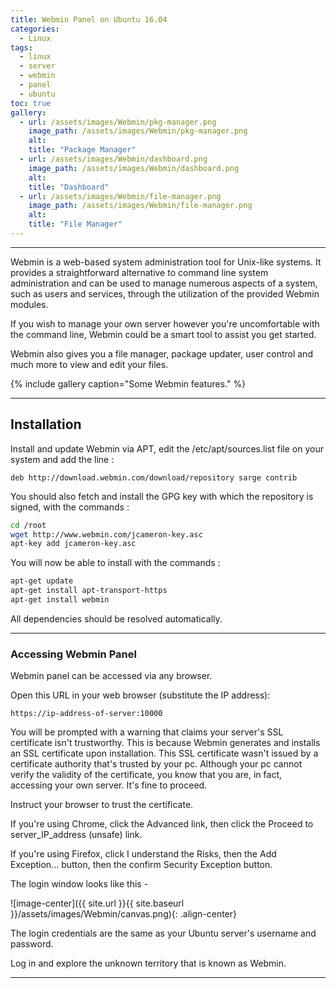 ```yaml
---
title: Webmin Panel on Ubuntu 16.04
categories:
  - Linux
tags:
  - linux
  - server
  - webmin
  - panel
  - ubuntu
toc: true
gallery:
  - url: /assets/images/Webmin/pkg-manager.png
    image_path: /assets/images/Webmin/pkg-manager.png
    alt:
    title: "Package Manager"
  - url: /assets/images/Webmin/dashboard.png
    image_path: /assets/images/Webmin/dashboard.png
    alt: 
    title: "Dashboard"
  - url: /assets/images/Webmin/file-manager.png
    image_path: /assets/images/Webmin/file-manager.png
    alt:
    title: "File Manager"   
---
```

---
<span class="firstcharacter">W</span>ebmin is a web-based system administration tool for Unix-like systems. It provides a straightforward alternative to command line system administration and can be used to manage numerous aspects of a system, such as users and services, through the utilization of the provided Webmin modules. 

If you wish to manage your own server however you're uncomfortable with the command line, Webmin could be a smart tool to assist you get started.

Webmin also gives you a file manager, package updater, user control and much more to view and edit your files. 

{% include gallery caption="Some Webmin features." %}


---
## Installation

Install and update Webmin via APT, edit the /etc/apt/sources.list file on your system and add the line :

`deb http://download.webmin.com/download/repository sarge contrib`

You should also fetch and install the GPG key with which the repository is signed, with the commands :

```bash
cd /root
wget http://www.webmin.com/jcameron-key.asc
apt-key add jcameron-key.asc
```
You will now be able to install with the commands :

```bash
apt-get update
apt-get install apt-transport-https
apt-get install webmin
```


All dependencies should be resolved automatically.
___
### Accessing Webmin Panel

Webmin panel can be accessed via any browser. 

Open this URL in your web browser (substitute the IP address): 

`https://ip-address-of-server:10000`

You will be prompted with a warning that claims your server's SSL certificate isn't trustworthy. This is because Webmin generates and installs an SSL certificate upon installation. This SSL certificate wasn't issued by a certificate authority that's trusted by your pc. Although your pc cannot verify the validity of the certificate, you know that you are, in fact, accessing your own server. It's fine to proceed.

Instruct your browser to trust the certificate. 

If you're using Chrome, click the Advanced link, then click the Proceed to server_IP_address (unsafe) link. 

If you're using Firefox, click I understand the Risks, then the Add Exception... button, then the confirm Security Exception button. 

The login window looks like this - 

![image-center]({{ site.url }}{{ site.baseurl }}/assets/images/Webmin/canvas.png){: .align-center}
 

The login credentials are the same as your Ubuntu server's username and password. 

Log in and explore the unknown territory that is known as Webmin. 

---


